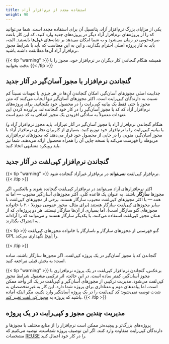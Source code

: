 ```yaml
---
title: استفاده مجدد از نرم‌افزار آزاد
weight: 90
---
```


یکی از مزایای بزرگ نرم‌افزار آزاد، پتانسیل آن برای استفاده مجدد است. شما می‌توانید کد را از پروژه‌های نرم‌افزار آزاد دیگر در پروژه‌های جدید وارد کنید، که این کار باعث صرفه‌جویی در زمان می‌شود و به شما امکان می‌دهد بر شانه‌های غول‌ها بایستید. البته، باید به کار پروژه اصلی احترام بگذارید، و این به این معناست که باید با شرایط مجوز نرم‌افزار آزاد آن‌ها مطابقت داشته باشید.

{{< tip "warning" >}}
همیشه هنگام گنجاندن کار دیگران در نرم‌افزار خود، مجوز را با دقت بخوانید.
{{< /tip >}}

## گنجاندن نرم‌افزار با مجوز آسان‌گیر در آثار جدید

جذابیت اصلی مجوزهای آسان‌گیر، امکان گنجاندن آن‌ها در هر چیزی با تعهدات نسبتاً کم نسبت به دارندگان کپی‌رایت است. اکثر مجوزهای آسان‌گیر تنها ایجاب می‌کنند که متن مجوز یا حتی فقط یک بیانیه کپی‌رایت را در محصول خود بگنجانید. برای پروژه‌های نرم‌افزار آزاد که کد با مجوز آسان‌گیر را در کار خود گنجانده‌اند، برآورده کردن این تعهدات معمولاً به سادگی افزودن یک مجوز اضافی به کد منبع است.

هنگام گنجاندن نرم‌افزار آزاد با مجوز آسان‌گیر در آثار غیرآزاد، باید مجوز نرم‌افزار آزاد و/یا بیانیه کپی‌رایت را با نرم‌افزار خود توزیع کنید. بسیاری از کاربران تجاری نرم‌افزار آزاد با مجوز آسان‌گیر، منویی را در جایی از محصول خود قرار می‌دهند که مجوزهای نرم‌افزاری مربوطه را فهرست می‌کند یا نسخه چاپی آن را همراه محصول ارائه می‌دهند. شما نیز باید رویکرد مشابهی اتخاذ کنید.

## گنجاندن نرم‌افزار کپی‌لفت در آثار جدید

{{< tip "warning" >}}
نرم‌افزار کپی‌لفت **نمی‌تواند** در نرم‌افزار غیرآزاد گنجانده شود.
{{< /tip >}}

اکثر نرم‌افزارهای آزاد می‌توانند در نرم‌افزار کپی‌لفت گنجانده شوند و بالعکس، اگر مجوزها **سازگار** باشند. به عنوان یک قاعده کلی، اکثر مجوزهای آسان‌گیر محبوب — اما نه همه — با اکثر مجوزهای کپی‌لفت محبوب سازگار هستند. *برخی* از مجوزهای کپی‌لفت با سایر مجوزهای کپی‌لفت سازگار هستند (برای مثال، مجوز عمومی موزیلا ۲.۰ با خانواده مجوزهای گنو سازگار است)، اما بسیاری از آن‌ها سازگار نیستند. هر دو پروژه‌ای که از *همان* مجوز کپی‌لفت استفاده می‌کنند، با یکدیگر سازگار هستند و می‌توانند کد را آزادانه به اشتراک بگذارند.

{{< tip >}}
گنو فهرستی از مجوزهای سازگار و ناسازگار با خانواده مجوزهای کپی‌لفت GPL را [اینجا][0] نگهداری می‌کند.

[0]: https://www.gnu.org/licenses/license-list.html
{{< /tip >}}

گنجاندن کد با مجوز آسان‌گیر در یک پروژه کپی‌لفت، اگر مجوزها سازگار باشند، ساده است: به بخش قبلی مراجعه کنید.

{{< tip "warning" >}}
برعکس، گنجاندن نرم‌افزار کپی‌لفت در یک پروژه نرم‌افزاری با مجوز آسان‌گیر، کمتر ساده است. در این حالت، اثر ترکیبی مشمول شرایط مجوز کپی‌لفت می‌شود. مدیریت ترکیبی از مجوزهای آسان‌گیر و کپی‌لفت در یک اثر واحد ممکن است، اما پیامدهای مهم و معناداری برای پروژه شما دارد. این کار به غیرمتخصصان به شدت توصیه نمی‌شود: کد کپی‌لفت را در یک پروژه آسان‌گیر وارد نکنید، مگر اینکه آماده باشید که پروژه به [مجوز کپی‌لفت تغییر کند](/learn/participate/copyright-ownership/#changing-a-projects-license).
{{< /tip >}}

## مدیریت چندین مجوز و کپی‌رایت در یک پروژه

پروژه‌های بزرگ‌تر و پیچیده‌تر ممکن است نرم‌افزار را از منابع مختلف با مجوزها و دارندگان کپی‌رایت متفاوت وارد کنند. اگر این توصیف پروژه شماست، توصیه می‌کنیم که مشخصات [REUSE](https://reuse.software/) را در کار خود اعمال کنید.
